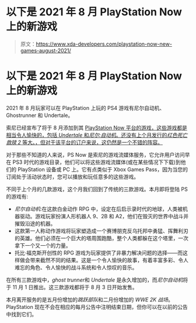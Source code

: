 # 以下是 2021 年 8 月 PlayStation Now 上的新游戏

> 原文：<https://www.xda-developers.com/playstation-now-new-games-august-2021/>

# 以下是 2021 年 8 月 PlayStation Now 上的新游戏

2021 年 8 月玩家可以在 PlayStation 上玩的 PS4 游戏有尼尔自动机、Ghostrunner 和 Undertale。

索尼已经宣布了将于 8 月添加到其 [PlayStation Now 平台的游戏，这些游戏都是相当令人愉快的，包括 *Undertale* 和*尼尔:自动机*。还没有上个月发行的*红色死亡救赎 2* 等大。，但对于该平台的订户来说，这仍然是一个不错的阵容。](https://blog.playstation.com/2021/08/02/playstation-now-games-for-august-nier-automata-ghostrunner-undertale/)

对于那些不知道的人来说，PS Now 是索尼的游戏流媒体服务，它允许用户访问早在 PS3 时代的游戏目录，他们可以将这些游戏流媒体(或在某些情况下下载)到他们的 PlayStation 设备或 PC 上。它有点类似于 Xbox Games Pass，因为当您的订阅处于活动状态时，您可以播放和玩任意多的这些游戏。

不同于上个月的几款游戏，这个月我们回到了传统的三款游戏。本月即将登陆 PS 的游戏有:

*   *尼尔自动机*:在这款白金动作 RPG 中，设定在后启示录时代的地球，人类被机器驱动。游戏玩家扮演人形机器人 9、2B 和 A2，他们在毁灭的世界中战斗并摧毁沿途的机器。
*   这款第一人称动作游戏将玩家塑造成一个赛博朋克反乌托邦中勇猛、挥舞利刃的英雄。他们必须在一个巨大的塔周围跑酷，整个人类都躲在这个塔里，一次拿下一个又一个的力量。
*   托比·福克斯开创性的 RPG 游戏为玩家提供了非暴力解决问题的选择——而这样做会带来截然不同的结果。这是一个令人愉快的故事，有着丰富多彩、令人难忘的角色、令人愉快的战斗系统和令人惊叹的音乐。

在所有三款游戏中，*ghost trunner*和 *Undertale* 是永久增加的，而*尼尔自动机*将于 11 月 1 日推出。这三款游戏都将于 8 月 3 日开始发售。

本月离开服务的是五月份增加的*跳跃部队*和二月份增加的 *WWE 2K 战场*。PlayStation 现在不会在相应的每月公告中注明结束日期，但你可以在以前的公告中找到它们。